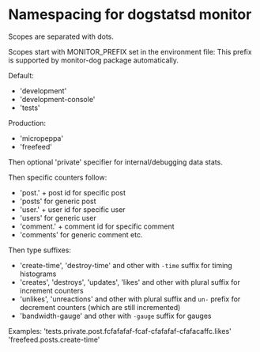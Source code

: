 Namespacing for dogstatsd monitor
=================================

Scopes are separated with dots.

Scopes start with MONITOR_PREFIX set in the environment file:
This prefix is supported by monitor-dog package automatically.

Default:
* 'development'
* 'development-console'
* 'tests'

Production:
* 'micropeppa'
* 'freefeed'

Then optional 'private' specifier for internal/debugging data stats.

Then specific counters follow:

* 'post.' + post id for specific post
* 'posts' for generic post
* 'user.' + user id for specific user
* 'users' for generic user
* 'comment.' + comment id for specific comment
* 'comments' for generic comment etc.

Then type suffixes:
* 'create-time', 'destroy-time' and other with `-time` suffix for timing histograms
* 'creates', 'destroys', 'updates', 'likes' and other with plural suffix for increment counters
* 'unlikes', 'unreactions' and other with plural suffix and `un-` prefix for decrement counters (which are still incremented)
* 'bandwidth-gauge' and other with `-gauge` suffix for gauges

Examples:
'tests.private.post.fcfafafaf-fcaf-cfafafaf-cfafacaffc.likes'
'freefeed.posts.create-time'
